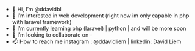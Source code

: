 - 👋 Hi, I’m @ddavidbl
- 👀 I’m interested in web development (right now im only capable in php with laravel framework) 
- 🌱 I’m currently learning php (laravel) | python | and will be more soon
- 💞️ I’m looking to collaborate on -
- 📫 How to reach me instagram : @ddavidliem | linkedin: David Liem

<!---
ddavidbl/ddavidbl is a ✨ special ✨ repository because its `README.md` (this file) appears on your GitHub profile.
You can click the Preview link to take a look at your changes.
--->

